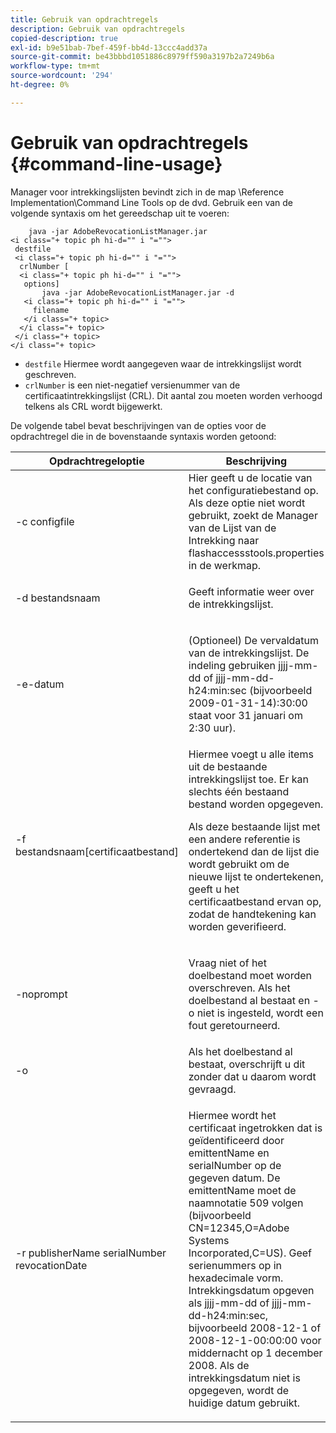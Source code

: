 ```yaml
---
title: Gebruik van opdrachtregels
description: Gebruik van opdrachtregels
copied-description: true
exl-id: b9e51bab-7bef-459f-bb4d-13ccc4add37a
source-git-commit: be43bbbd1051886c8979ff590a3197b2a7249b6a
workflow-type: tm+mt
source-wordcount: '294'
ht-degree: 0%

---
```


# Gebruik van opdrachtregels {#command-line-usage}

Manager voor intrekkingslijsten bevindt zich in de map \Reference Implementation\Command Line Tools op de dvd. Gebruik een van de volgende syntaxis om het gereedschap uit te voeren:

```
    java -jar AdobeRevocationListManager.jar 
<i class="+ topic ph hi-d="" i "="">
 destfile 
 <i class="+ topic ph hi-d="" i "="">
  crlNumber [
  <i class="+ topic ph hi-d="" i "="">
   options] 
       java -jar AdobeRevocationListManager.jar -d 
   <i class="+ topic ph hi-d="" i "="">
     filename
   </i class="+ topic>
  </i class="+ topic>
 </i class="+ topic>
</i class="+ topic>
```

* `destfile` Hiermee wordt aangegeven waar de intrekkingslijst wordt geschreven.
* `crlNumber` is een niet-negatief versienummer van de certificaatintrekkingslijst (CRL). Dit aantal zou moeten worden verhoogd telkens als CRL wordt bijgewerkt.

De volgende tabel bevat beschrijvingen van de opties voor de opdrachtregel die in de bovenstaande syntaxis worden getoond:

<table frame="all" colsep="1" rowsep="1" class="+ topic/table adobe-d/table " id="table_a3y_wqy_n4"> 
 <thead class="- topic/thead "> 
  <tr rowsep="1" class="- topic/row "> 
   <th colname="1" class="- topic/entry entry"> Opdrachtregeloptie </th> 
   <th colname="2" class="- topic/entry entry"> Beschrijving </th> 
  </tr> 
 </thead>
 <tbody class="- topic/tbody "> 
  <tr rowsep="1" class="- topic/row "> 
   <td colname="1" class="- topic/entry "><span class="+ topic/ph pr-d/codeph codeph">-c configfile</span> </td> 
   <td colname="2" class="- topic/entry ">Hier geeft u de locatie van het configuratiebestand op. Als deze optie niet wordt gebruikt, zoekt de Manager van de Lijst van de Intrekking naar <span class="filepath"> flashaccessstools.properties</span> in de werkmap. </td> 
  </tr> 
  <tr rowsep="1" class="- topic/row "> 
   <td colname="1" class="- topic/entry "><span class="+ topic/ph pr-d/codeph codeph">-d bestandsnaam</span> </td> 
   <td colname="2" class="- topic/entry "> <p class="- topic/p ">Geeft informatie weer over de intrekkingslijst. </p> </td> 
  </tr> 
  <tr rowsep="1" class="- topic/row "> 
   <td colname="1" class="- topic/entry "><span class="+ topic/ph pr-d/codeph codeph">-e-datum</span> </td> 
   <td colname="2" class="- topic/entry "> <p class="- topic/p ">(Optioneel) De vervaldatum van de intrekkingslijst. De indeling gebruiken <span class="+ topic/ph pr-d/codeph codeph">jjjj-mm-dd</span> of <span class="+ topic/ph pr-d/codeph codeph">jjjj-mm-dd-h24:min:sec</span> (bijvoorbeeld 2009-01-31-14):30:00 staat voor 31 januari om 2:30 uur). </p> </td> 
  </tr> 
  <tr rowsep="1" class="- topic/row "> 
   <td colname="1" class="- topic/entry "><span class="codeph">-f bestandsnaam[certificaatbestand]</span> </td> 
   <td colname="2" class="- topic/entry ">Hiermee voegt u alle items uit de bestaande intrekkingslijst toe. Er kan slechts één bestaand bestand worden opgegeven. <p class="- topic/p ">Als deze bestaande lijst met een andere referentie is ondertekend dan de lijst die wordt gebruikt om de nieuwe lijst te ondertekenen, geeft u het certificaatbestand ervan op, zodat de handtekening kan worden geverifieerd. </p> </td> 
  </tr> 
  <tr rowsep="1" class="- topic/row "> 
   <td colname="1" class="- topic/entry "><span class="codeph"> -noprompt</span> </td> 
   <td colname="2" class="- topic/entry "> <p class="- topic/p ">Vraag niet of het doelbestand moet worden overschreven. Als het doelbestand al bestaat en -o niet is ingesteld, wordt een fout geretourneerd. </p> </td> 
  </tr> 
  <tr rowsep="1" class="- topic/row "> 
   <td colname="1" class="- topic/entry "><span class="codeph"> -o</span> </td> 
   <td colname="2" class="- topic/entry "> Als het doelbestand al bestaat, overschrijft u dit zonder dat u daarom wordt gevraagd. </td> 
  </tr> 
  <tr rowsep="0" class="- topic/row "> 
   <td colname="1" class="- topic/entry "><span class="codeph">-r publisherName serialNumber revocationDate</span> </td> 
   <td colname="2" class="- topic/entry "> <p class="- topic/p ">Hiermee wordt het certificaat ingetrokken dat is geïdentificeerd door <span class="codeph"> emittentName</span> en <span class="codeph"> serialNumber</span> op de gegeven datum. De <span class="codeph"> emittentName</span> moet de naamnotatie 509 volgen (bijvoorbeeld <span class="codeph"> CN=12345,O=Adobe Systems Incorporated,C=US</span>). Geef serienummers op in hexadecimale vorm. Intrekkingsdatum opgeven als <span class="+ topic/ph pr-d/codeph codeph">jjjj-mm-dd</span> of <span class="+ topic/ph pr-d/codeph codeph">jjjj-mm-dd-h24:min:sec</span>, bijvoorbeeld 2008-12-1 of 2008-12-1-00:00:00 voor middernacht op 1 december 2008. Als de intrekkingsdatum niet is opgegeven, wordt de huidige datum gebruikt. </p> </td> 
  </tr> 
 </tbody> 
</table>
